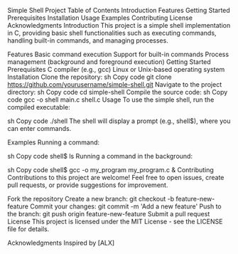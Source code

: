 Simple Shell Project
Table of Contents
Introduction
Features
Getting Started
Prerequisites
Installation
Usage
Examples
Contributing
License
Acknowledgments
Introduction
This project is a simple shell implementation in C, providing basic shell functionalities such as executing commands, handling built-in commands, and managing processes.

Features
Basic command execution
Support for built-in commands
Process management (background and foreground execution)
Getting Started
Prerequisites
C compiler (e.g., gcc)
Linux or Unix-based operating system
Installation
Clone the repository:
sh
Copy code
git clone https://github.com/yourusername/simple-shell.git
Navigate to the project directory:
sh
Copy code
cd simple-shell
Compile the source code:
sh
Copy code
gcc -o shell main.c shell.c
Usage
To use the simple shell, run the compiled executable:

sh
Copy code
./shell
The shell will display a prompt (e.g., shell$), where you can enter commands.

Examples
Running a command:

sh
Copy code
shell$ ls
Running a command in the background:

sh
Copy code
shell$ gcc -o my_program my_program.c &
Contributing
Contributions to this project are welcome! Feel free to open issues, create pull requests, or provide suggestions for improvement.

Fork the repository
Create a new branch: git checkout -b feature-new-feature
Commit your changes: git commit -m 'Add a new feature'
Push to the branch: git push origin feature-new-feature
Submit a pull request
License
This project is licensed under the MIT License - see the LICENSE file for details.

Acknowledgments
Inspired by [ALX]

